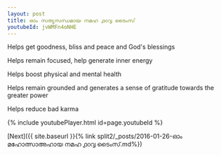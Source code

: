 ```yaml
---
layout: post
title: ഓം സത്യസന്ധമായ നമഹ ൧൦൮ ടൈംസ്
youtubeId: jvWMFn4oNHE
---
```

 
 
Helps get goodness, bliss and peace and God's blessings
 
Helps remain focused, help generate inner energy 
 
Helps boost physical and mental health 
 
Helps remain grounded and generates a sense of gratitude towards the greater power 
 
Helps reduce bad karma
 
 
 
 


{% include youtubePlayer.html id=page.youtubeId %}
 
[Next]({{ site.baseurl }}{% link  split2/_posts/2016-01-26-ഓം മഹോത്സാഅഹായ നമഹ ൧൦൮ ടൈംസ്.md%})
 
